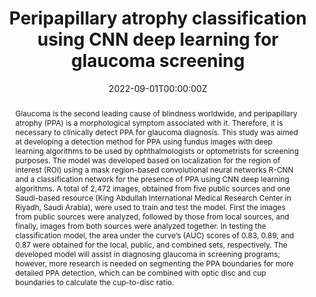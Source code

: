 ---
title: "Peripapillary atrophy classification using CNN deep learning for glaucoma screening"
authors:
- admin
- Mohammed Alawad
- Abdulrhman Aljouie
- Hessa Almatar
- Waseem Qureshi
- Balsam Alabdulkader
- Norah Alkanhal
- Wadood Abdul
- Mansour Almufarrej
- Shiji Gangadharan
- Tariq Aldebasi
- Barrak Alsomaie
- Ahmed Almazroa
# author_notes:
# - "Equal contribution"
# - "Equal contribution"
date: "2022-09-01T00:00:00Z"
doi: "https://doi.org/10.1371/journal.pone.0275446"

# Schedule page publish date (NOT publication's date).
# publishDate: "2022-01-01T00:00:00Z"

# Publication type.
# Accepts a single type but formatted as a YAML list (for Hugo requirements).
# Enter a publication type from the CSL standard.
publication_types: ["article-journal"]

# Publication name and optional abbreviated publication name.
publication: In ***PLOS ONE*** 
# publication_short: ""

abstract: Glaucoma is the second leading cause of blindness worldwide, and peripapillary atrophy (PPA) is a morphological symptom associated with it. Therefore, it is necessary to clinically detect PPA for glaucoma diagnosis. This study was aimed at developing a detection method for PPA using fundus images with deep learning algorithms to be used by ophthalmologists or optometrists for screening purposes. The model was developed based on localization for the region of interest (ROI) using a mask region-based convolutional neural networks R-CNN and a classification network for the presence of PPA using CNN deep learning algorithms. A total of 2,472 images, obtained from five public sources and one Saudi-based resource (King Abdullah International Medical Research Center in Riyadh, Saudi Arabia), were used to train and test the model. First the images from public sources were analyzed, followed by those from local sources, and finally, images from both sources were analyzed together. In testing the classification model, the area under the curve’s (AUC) scores of 0.83, 0.89, and 0.87 were obtained for the local, public, and combined sets, respectively. The developed model will assist in diagnosing glaucoma in screening programs; however, more research is needed on segmenting the PPA boundaries for more detailed PPA detection, which can be combined with optic disc and cup boundaries to calculate the cup-to-disc ratio.

# Summary. An optional shortened abstract.
# summary: Lorem ipsum dolor sit amet, consectetur adipiscing elit. Duis posuere tellus ac convallis placerat. Proin tincidunt magna sed ex sollicitudin condimentum.

# tags:
# - Source Themes
# featured: False

# links:
# - name: ""
#   url: ""
# url_pdf: http://arxiv.org/pdf/1512.04133v1
# url_code: 'https://github.com/HugoBlox/hugo-blox-builder'
# url_dataset: ''
# url_poster: ''
# url_project: ''
# url_slides: ''
# url_source: ''
# url_video: ''

# Featured image
# To use, add an image named `featured.jpg/png` to your page's folder. 
# image:
  # caption: 'Image credit: [**Unsplash**](https://unsplash.com/photos/jdD8gXaTZsc)'
  # focal_point: ""
  # preview_only: false

# Associated Projects (optional).
#   Associate this publication with one or more of your projects.
#   Simply enter your project's folder or file name without extension.
#   E.g. `internal-project` references `content/project/internal-project/index.md`.
#   Otherwise, set `projects: []`.
# projects: []

# Slides (optional).
#   Associate this publication with Markdown slides.
#   Simply enter your slide deck's filename without extension.
#   E.g. `slides: "example"` references `content/slides/example/index.md`.
#   Otherwise, set `slides: ""`.
# slides: example
---